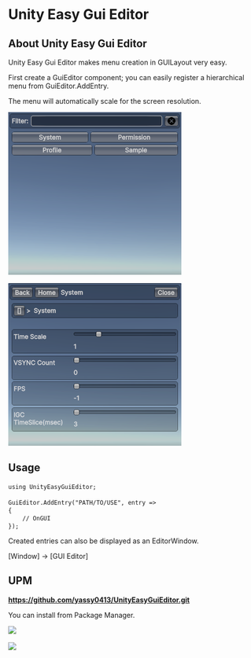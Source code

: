 Unity Easy Gui Editor
===

About Unity Easy Gui Editor
---
Unity Easy Gui Editor makes menu creation in GUILayout very easy.

First create a GuiEditor component; you can easily register a hierarchical menu from GuiEditor.AddEntry.

The menu will automatically scale for the screen resolution.

![](Editor/StoreDocument/Root.png)

![](Editor/StoreDocument/Entry.png)


Usage
--- 

```
using UnityEasyGuiEditor;

GuiEditor.AddEntry("PATH/TO/USE", entry =>
{
    // OnGUI
});

````

Created entries can also be displayed as an EditorWindow.

[Window] -> [GUI Editor]


UPM
--- 
**https://github.com/yassy0413/UnityEasyGuiEditor.git**

You can install from Package Manager.

![](Editor/StoreDocument/PackageManager01.png)

![](Editor/StoreDocument/PackageManager02.png)

